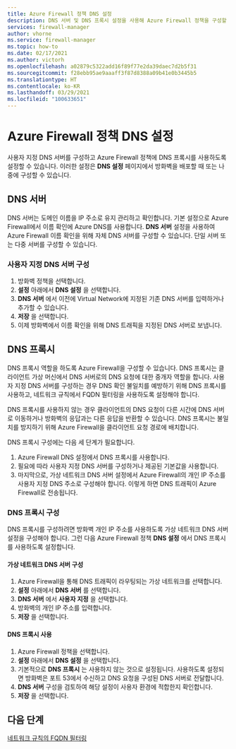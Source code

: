 ```yaml
---
title: Azure Firewall 정책 DNS 설정
description: DNS 서버 및 DNS 프록시 설정을 사용해 Azure Firewall 정책을 구성할 수 있습니다.
services: firewall-manager
author: vhorne
ms.service: firewall-manager
ms.topic: how-to
ms.date: 02/17/2021
ms.author: victorh
ms.openlocfilehash: a02879c5322add16f89f77e2da39daec7d2b5f31
ms.sourcegitcommit: f28ebb95ae9aaaff3f87d8388a09b41e0b3445b5
ms.translationtype: HT
ms.contentlocale: ko-KR
ms.lasthandoff: 03/29/2021
ms.locfileid: "100633651"
---
```

# <a name="azure-firewall-policy-dns-settings"></a>Azure Firewall 정책 DNS 설정

사용자 지정 DNS 서버를 구성하고 Azure Firewall 정책에 DNS 프록시를 사용하도록 설정할 수 있습니다. 이러한 설정은 **DNS 설정** 페이지에서 방화벽을 배포할 때 또는 나중에 구성할 수 있습니다.

## <a name="dns-servers"></a>DNS 서버

DNS 서버는 도메인 이름을 IP 주소로 유지 관리하고 확인합니다. 기본 설정으로 Azure Firewall에서 이름 확인에 Azure DNS를 사용합니다. **DNS 서버** 설정을 사용하여 Azure Firewall 이름 확인을 위해 자체 DNS 서버를 구성할 수 있습니다. 단일 서버 또는 다중 서버를 구성할 수 있습니다.

### <a name="configure-custom-dns-servers"></a>사용자 지정 DNS 서버 구성

1. 방화벽 정책을 선택합니다.
2. **설정** 아래에서 **DNS 설정** 을 선택합니다.
3. **DNS 서버** 에서 이전에 Virtual Network에 지정된 기존 DNS 서버를 입력하거나 추가할 수 있습니다.
4. **저장** 을 선택합니다.
5. 이제 방화벽에서 이름 확인을 위해 DNS 트래픽을 지정된 DNS 서버로 보냅니다.

## <a name="dns-proxy"></a>DNS 프록시

DNS 프록시 역할을 하도록 Azure Firewall을 구성할 수 있습니다. DNS 프록시는 클라이언트 가상 머신에서 DNS 서버로의 DNS 요청에 대한 중개자 역할을 합니다. 사용자 지정 DNS 서버를 구성하는 경우 DNS 확인 불일치를 예방하기 위해 DNS 프록시를 사용하고, 네트워크 규칙에서 FQDN 필터링을 사용하도록 설정해야 합니다.

DNS 프록시를 사용하지 않는 경우 클라이언트의 DNS 요청이 다른 시간에 DNS 서버로 이동하거나 방화벽의 응답과는 다른 응답을 반환할 수 있습니다. DNS 프록시는 불일치를 방지하기 위해 Azure Firewall을 클라이언트 요청 경로에 배치합니다.

DNS 프록시 구성에는 다음 세 단계가 필요합니다.

1. Azure Firewall DNS 설정에서 DNS 프록시를 사용합니다.
2. 필요에 따라 사용자 지정 DNS 서버를 구성하거나 제공된 기본값을 사용합니다.
3. 마지막으로, 가상 네트워크 DNS 서버 설정에서 Azure Firewall의 개인 IP 주소를 사용자 지정 DNS 주소로 구성해야 합니다. 이렇게 하면 DNS 트래픽이 Azure Firewall로 전송됩니다.

### <a name="configure-dns-proxy"></a>DNS 프록시 구성

DNS 프록시를 구성하려면 방화벽 개인 IP 주소를 사용하도록 가상 네트워크 DNS 서버 설정을 구성해야 합니다. 그런 다음 Azure Firewall 정책 **DNS 설정** 에서 DNS 프록시를 사용하도록 설정합니다.

#### <a name="configure-virtual-network-dns-servers"></a>가상 네트워크 DNS 서버 구성

1. Azure Firewall을 통해 DNS 트래픽이 라우팅되는 가상 네트워크를 선택합니다.
2. **설정** 아래에서 **DNS 서버** 를 선택합니다.
3. **DNS 서버** 에서 **사용자 지정** 을 선택합니다.
4. 방화벽의 개인 IP 주소를 입력합니다.
5. **저장** 을 선택합니다.

#### <a name="enable-dns-proxy"></a>DNS 프록시 사용

1. Azure Firewall 정책을 선택합니다.
2. **설정** 아래에서 **DNS 설정** 을 선택합니다.
3. 기본적으로 **DNS 프록시** 는 사용하지 않는 것으로 설정됩니다. 사용하도록 설정되면 방화벽은 포트 53에서 수신하고 DNS 요청을 구성된 DNS 서버로 전달합니다.
4. **DNS 서버** 구성을 검토하여 해당 설정이 사용자 환경에 적합한지 확인합니다.
5. **저장** 을 선택합니다.

## <a name="next-steps"></a>다음 단계

[네트워크 규칙의 FQDN 필터링](fqdn-filtering-network-rules.md)